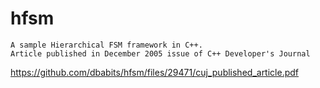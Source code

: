 # hfsm
```
A sample Hierarchical FSM framework in C++.
Article published in December 2005 issue of C++ Developer's Journal
```
https://github.com/dbabits/hfsm/files/29471/cuj_published_article.pdf

